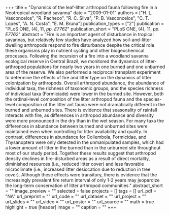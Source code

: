+++
title = "Dynamics of the leaf-litter arthropod fauna following fire in a Neotropical woodland savanna"
date = "2009-01-01"
authors = ["H. L. Vasconcelos", "R. Pacheco", "R. C. Silva", "P. B. Vasconcelos", "C. T. Lopes", "A. N. Costa", "E. M. Bruna"]
publication_types = ["2"]
publication = "PLoS ONE, (4), 11, _pp. E7762_"
publication_short = "PLoS ONE, (4), 11, _pp. E7762_"
abstract = "Fire is an important agent of disturbance in tropical savannas, but relatively few studies have analyzed how soil-and-litter dwelling arthropods respond to fire disturbance despite the critical role these organisms play in nutrient cycling and other biogeochemical processes. Following the incursion of a fire into a woodland savanna ecological reserve in Central Brazil, we monitored the dynamics of litter-arthropod populations for nearly two years in one burned and one unburned area of the reserve. We also performed a reciprocal transplant experiment to determine the effects of fire and litter type on the dynamics of litter colonization by arthropods. Overall arthropod abundance, the abundance of individual taxa, the richness of taxonomic groups, and the species richness of individual taxa (Formiciade) were lower in the burned site. However, both the ordinal-level composition of the litter arthropod fauna and the species-level composition of the litter ant fauna were not dramatically different in the burned and unburned sites. There is evidence that seasonality of rainfall interacts with fire, as differences in arthropod abundance and diversity were more pronounced in the dry than in the wet season. For many taxa the differences in abundance between burned and unburned sites were maintained even when controlling for litter availability and quality. In contrast, differences in abundance for Collembola, Formicidae, and Thysanoptera were only detected in the unmanipulated samples, which had a lower amount of litter in the burned than in the unburned site throughout most of our study period. Together these results suggest that arthropod density declines in fire-disturbed areas as a result of direct mortality, diminished resources (i.e., reduced litter cover) and less favorable microclimate (i.e., increased litter desiccation due to reduction in tree cover). Although these effects were transitory, there is evidence that the increasingly prevalent fire return interval of only 1-2 years may jeopardize the long-term conservation of litter arthropod communities."
abstract_short = ""
image_preview = ""
selected = false
projects = []
tags = []
url_pdf = "NA"
url_preprint = ""
url_code = ""
url_dataset = ""
url_project = ""
url_slides = ""
url_video = ""
url_poster = ""
url_source = ""
math = true
highlight = true
[header]
image = ""
caption = ""
+++
